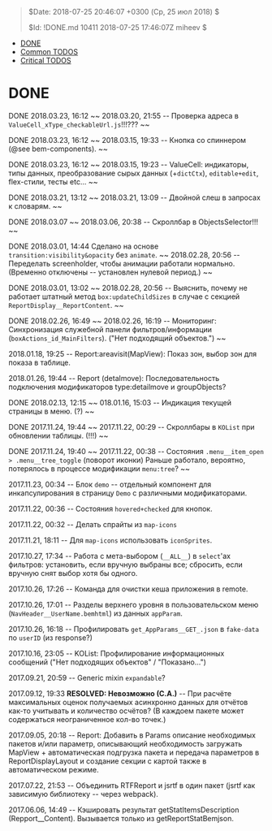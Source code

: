 >
> $Date: 2018-07-25 20:46:07 +0300 (Ср, 25 июл 2018) $
>
> $Id: !DONE.md 10411 2018-07-25 17:46:07Z miheev $
>

- [DONE](!DONE.md)
- [Common TODOS](README.md)
- [Critical TODOS](!Critical.md)

DONE
====

DONE 2018.03.23, 16:12 ~~ 2018.03.20, 21:55 -- Проверка адреса в `ValueCell_xType_checkableUrl.js`!!!??? ~~

DONE 2018.03.23, 16:12 ~~ 2018.03.15, 19:33 -- Кнопка со спиннером (@see bem-components). ~~

DONE 2018.03.23, 16:12 ~~ 2018.03.15, 19:23 -- ValueCell: индикаторы, типы данных, преобразование сырых данных (+`dictCtx`), `editable+edit`, flex-стили, тесты etc... ~~

DONE 2018.03.21, 13:12 ~~ 2018.03.21, 13:09 -- Двойной слеш в запросах к словарям. ~~

DONE 2018.03.07 ~~ 2018.03.06, 20:38 -- Скроллбар в ObjectsSelector!!! ~~

DONE 2018.03.01, 14:44 Сделано на основе `transition:visibility&opacity` без `animate`. ~~ 2018.02.28, 20:56 -- Переделать screenholder, чтобы анимации работали нормально. (Временно отключены -- установлен нулевой период.) ~~

DONE 2018.03.01, 13:02 ~~ 2018.02.28, 20:56 -- Выяснить, почему не работает штатный метод `box:updateChildSizes` в случае с секцией `ReportDisplay__ReportContent`. ~~

DONE 2018.02.26, 16:49 ~~ 2018.02.26, 16:19 -- Мониторинг: Синхронизация служебной панели фильтров/информации (`boxActions_id_MainFilters`). ("Нет подходящий объектов.") ~~

2018.01.18, 19:25 -- Report:areavisit(MapView): Показ зон, выбор зон для показа в таблице.

2018.01.26, 19:44 -- Report (detalmove): Последовательность подключения модификаторов type:detailmove и groupObjects?

DONE 2018.02.13, 12:15 ~~ 018.01.16, 15:03 -- Индикация текущей страницы в меню. (?) ~~

DONE 2017.11.24, 19:44 ~~ 2017.11.22, 00:29 -- Скроллбары в `KOList` при обновлении таблицы. (!!!) ~~

DONE 2017.11.24, 19:40 ~~ 2017.11.22, 00:38 -- Состояния `.menu__item_open > .menu__tree_toggle` (поворот иконки) Раньше работало, вероятно, потерялось в процессе модификации `menu:tree`? ~~

2017.11.23, 00:34 -- Блок `demo` -- отдельный компонент для инкапсулирования в страницу `Demo` с различными модификаторами.

2017.11.22, 00:36 -- Состояния `hovered+checked` для кнопок.

2017.11.22, 00:32 -- Делать спрайты из `map-icons`

2017.11.21, 18:11 -- Для `map-icons` использовать `iconSprites`.

2017.10.27, 17:34 -- Работа с мета-выбором (`__ALL__`) в `select`'ах фильтров: установить, если вручную выбраны все; сбросить, если вручную снят выбор хотя бы одного.

2017.10.26, 17:26 -- Команда для очистки кеша приложения в remote.

2017.10.26, 17:01 -- Разделы верхнего уровня в пользовательском меню (`NavHeader__UserName.bemhtml`) из данных `appParam`.

2017.10.26, 16:18 -- Профилировать `get_AppParams__GET_.json` в `fake-data` по `userID` (из response?)

2017.10.16, 23:05 -- KOList: Профилирование информационных сообщений ("Нет подходящих объектов" / "Показано...")

2017.09.21, 20:59 -- Generic mixin `expandable`?

2017.09.12, 19:33 **RESOLVED: Невозможно (С.А.)** -- При расчёте максимальных оценок получаемых асинхронно данных для отчётов как-то учитывать и количество осчётов? (В каждоем пакете может содержаться неограниченное кол-во точек.)

2017.09.05, 20:18 -- Report: Добавить в Params описание необходимых пакетов и/или параметр, описывающий необходимость загружать MapView + автоматическая подгрузка пакета и передача параметров в ReportDisplayLayout и создание секции с картой также в автоматическом режиме.

2017.07.22, 21:53 -- Объединить RTFReport и jsrtf в один пакет (jsrtf как зависимую библиотеку -- через webpack).

2017.06.06, 14:49 -- Кэшировать результат getStatItemsDescription (Repport__Content). Вызывается только из getReportStatBemjson.

